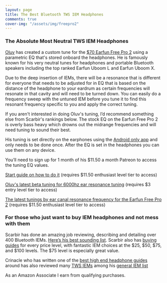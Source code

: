 ```yaml
---
layout: page
title: The Best Bluetooth TWS IEM Headphones
comments: true
cover-img: "/assets/img/freepro2"
---
```


### The Absolute Most Neutral TWS IEM Headphones

[Oluv](https://www.patreon.com/oluvsone) has created a custom tune for the [$70 Earfun Free Pro 2](https://www.amazon.com/Earbuds-Free-Pro-Cancelling-Bluetooth/dp/B09JWMJ7PW?crid=84UUFOP6Z6NG&dib=eyJ2IjoiMSJ9.996ZyJEdQyoUw6wyxgj4G9c5MFIeGvkRRoW-2hTpHCJasSuhPK5VdbxN7pRA3XZ9_HeR2Ptfv4tvQeOkduLXLWuR93ncYxX7146x7eQ3exJSplmh2o7ZC9h4MbnrouUG4gs4aaYD1AkudjcOUzUUmjo7Lk09svVGGIDbU3WsmqLp5EWVTiVU75lFMKNwW98N8JXd8QctAv5X9R4CLIDZkBGTLg7jp5y9DxSSn4V8o18.wTVKY5zMG2Pim7iVBC-0VHsWOB2Kebr0J8rzb6LsD8I&dib_tag=se&keywords=earfun+free+pro+2&qid=1726036107&sprefix=earfun+free+pro+%2Caps%2C160&sr=8-1-spons&sp_csd=d2lkZ2V0TmFtZT1zcF9hdGY&psc=1&linkCode=ll1&tag=rankingspea01-20&linkId=07e39e6218331bf52b6057113edeefc6&language=en_US&ref_=as_li_ss_tl) using a parametric EQ that's stored onboard the headphones. He is famously known for his very neutral tunes for headphones and portable Bluetooth speakers including the top ranked Earfun Uboom L and Earfun Uboom X.

Due to the deep insertion of IEMs, there will be a resonance that is different for everyone that needs to be adjusted for in EQ that is based on the distance of the headphone to your eardrum as certain frequencies will resonate in that cavity and will need to be turned down. You can easily do a frequency sweep with the untuned IEM before you tune it to find this resonant frequency specific to you and apply the correct tuning.

If you aren't interested in doing Oluv's tuning, I’d recommend something else from Scarbir's rankings below. The stock EQ on the Earfun Free Pro 2 is overly bass heavy which drowns out the midrange frequencies and will need tuning to sound their best.

His tuning is set directly on the earphones using the [Android only app](https://play.google.com/store/apps/details?id=com.airoha.utapp.sdk) and only needs to be done once. After the EQ is set in the headphones you can use them on any device.

You’ll need to sign up for 1 month of his $11.50 a month Patreon to access the tuning EQ values.

[Start guide on how to do it](https://www.patreon.com/posts/startguide-how-2-60244725) (requires $11.50 enthusiast level tier to access)

[Oluv's latest beta tuning for 6000hz ear resonance tuning](https://www.patreon.com/posts/earfun-free-pro-88022589) (requires $3 entry level tier to access)

[The latest tunings by ear canal resonance frequency for the Earfun Free Pro 2](https://www.patreon.com/posts/earfun-free-pro-64745232) (requires $11.50 enthusiast level tier to access)

### For those who just want to buy IEM headphones and not mess with them

Scarbir has done an amazing job reviewing, describing and detailing over 400 Bluetooth IEMs. [Here’s his best sounding list](https://www.scarbir.com/best-sounding-earbuds). Scarbir also has [buying guides](https://www.scarbir.com/guides) for every price level, with fantastic IEM choices at the $25, $50, $75, and $100 levels. The $75 level is especially great value.

Crinacle who has written one of the [best high end headphone guides](https://crinacle.com/rankings/headphones/) around has also reviewed many [TWS IEMs](https://crinacle.com/guide/tws/) among his [general IEM list](https://crinacle.com/rankings/iems/)

As an Amazon Associate I earn from qualifying purchases.

